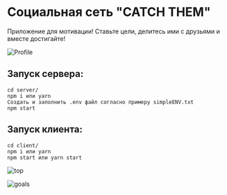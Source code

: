 # Социальная сеть "CATCH THEM"
Приложение для мотивации! Ставьте цели, делитесь ими с друзьями и вместе достигайте!

![Profile](https://github.com/IliaisaChamp/active-list-social/raw/main/profile.jpg)

## Запуск сервера:

    cd server/
    npm i или yarn
    Cоздать и заполнить .env файл согласно примеру simpleENV.txt
    npm start


## Запуск клиента:
    cd client/
    npm i или yarn
    npm start или yarn start


![top](https://github.com/IliaisaChamp/active-list-social/main/top.jpg?raw=true)

![goals](https://github.com/IliaisaChamp/active-list-social/main/goals.jpg?raw=true)
